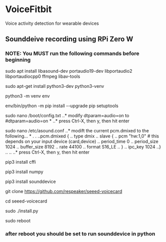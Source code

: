 # VoiceFitbit
Voice activity detection for wearable devices

## Sounddeive recording using RPi Zero W
### NOTE: You MUST run the following commands before beginning

sudo apt install libasound-dev portaudio19-dev libportaudio2 libportaudiocpp0 ffmpeg libav-tools 

sudo apt-get install python3-dev python3-venv 

python3 -m venv env 

env/bin/python -m pip install --upgrade pip setuptools
 
sudo nano /boot/config.txt
..* modify dtparam=audio=on to #dtparam=audio=on *
..* press Ctrl-X, then y, then hit enter

sudo nano /etc/asound.conf
..* modift the current pcm.dmixed to the following... *
.
.
..pcm.dmixed {
..  type dmix
..  slave {
..      pcm "hw:1,0"  # this depends on your input device (card,device)
..      period_time 0
..      period_size 1024
..      buffer_size 8192
..      rate 44100
..      format S16_LE
..  }
..  ipc_key 1024
..} 
..
..
..* press Ctrl-X, then y, then hit enter
 
pip3 install cffi

pip3 install numpy

pip3 install sounddevice


git clone https://github.com/respeaker/seeed-voicecard

cd seeed-voicecard

sudo ./install.py

sudo reboot
 
### after reboot you should be set to run sounddevice in python


